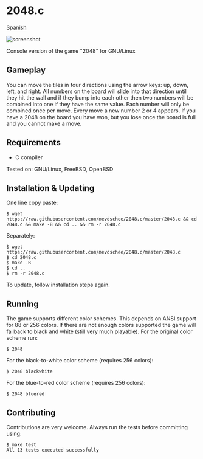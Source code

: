 # 2048.c

[Spanish](README_es.md)

![screenshot](screenshot.png)

Console version of the game "2048" for GNU/Linux

## Gameplay

You can move the tiles in four directions using the arrow keys: up, down, left, and right. All numbers on the board will slide into that direction until they hit the wall and if they bump into each other then two numbers will be combined into one if they have the same value. Each number will only be combined once per move. Every move a new number 2 or 4 appears. If you have a 2048 on the board you have won, but you lose once the board is full and you cannot make a move.

## Requirements

- C compiler

Tested on: GNU/Linux, FreeBSD, OpenBSD

## Installation & Updating

One line copy paste:

```console
$ wget https://raw.githubusercontent.com/mevdschee/2048.c/master/2048.c && cd 2048.c && make -B && cd .. && rm -r 2048.c
```

Separately:

```console
$ wget https://raw.githubusercontent.com/mevdschee/2048.c/master/2048.c
$ cd 2048.c
$ make -B
$ cd ..
$ rm -r 2048.c
```

To update, follow installation steps again.

## Running

The game supports different color schemes. This depends on ANSI support for 88 or 256 colors. If there are not enough colors supported the game will fallback to black and white (still very much playable). For the original color scheme run:

```console
$ 2048
```

For the black-to-white color scheme (requires 256 colors):

```console
$ 2048 blackwhite
```

For the blue-to-red color scheme (requires 256 colors):

```console
$ 2048 bluered
```

## Contributing

Contributions are very welcome. Always run the tests before committing using:

```console
$ make test
All 13 tests executed successfully
```

